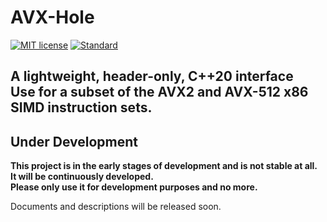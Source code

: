 # AVX-Hole

[![MIT license](https://img.shields.io/badge/License-MIT-brightgreen.svg)](https://github.com/PariKhaleghi/AVX-Hole/blob/master/LICENSE)
[![Standard](https://img.shields.io/badge/C%2B%2B-20-blue.svg)](https://en.wikipedia.org/wiki/C%2B%2B#Standardization)

A lightweight, header-only, C++20 interface \
Use for a subset of the AVX2 and AVX-512 x86 SIMD instruction sets.
---

## Under Development
**This project is in the early stages of development and is not stable at all.** \
**It will be continuously developed.** \
**Please only use it for development purposes and no more.**

Documents and descriptions will be released soon.
